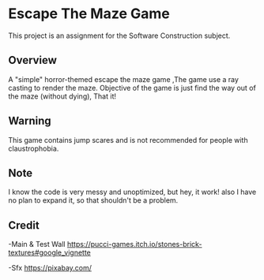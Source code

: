 
# Escape The Maze Game
This project is an assignment for the Software Construction subject.


## Overview

A "simple" horror-themed escape the maze game ,The game use a ray casting to render the maze.
Objective of the game is just find the way out of the maze (without dying), That it!

## Warning
This game contains jump scares and is not recommended for people with claustrophobia.

## Note
I know the code is very messy and unoptimized, but hey, it work!
also I have no plan to expand it, so that shouldn't be a problem.

## Credit
-Main & Test Wall https://pucci-games.itch.io/stones-brick-textures#google_vignette

-Sfx https://pixabay.com/

